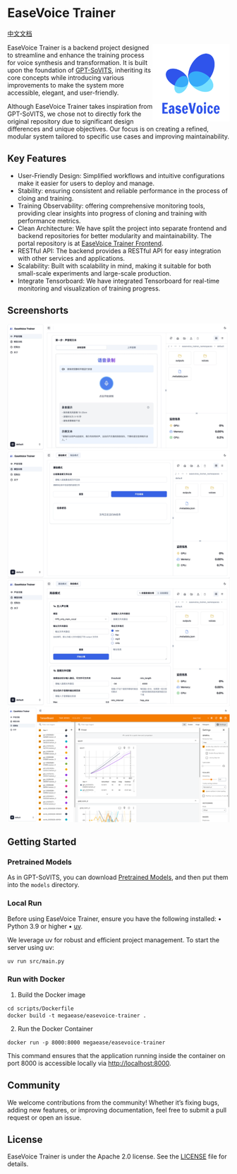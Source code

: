# EaseVoice Trainer

[中文文档](./README.zh-CN.md)

<a href="https://github.com/megaease/easevoice-trainer">
    <img src="./docs/images/logo.svg"
        alt="EaseVoice Logo" title="EaseVoice" height="175" width="175" align="right"/>
</a>

EaseVoice Trainer is a backend project designed to streamline and enhance the training process for voice synthesis and transformation. It is built upon the foundation of [GPT-SoVITS](https://github.com/RVC-Boss/GPT-SoVITS), inheriting its core concepts while introducing various improvements to make the system more accessible, elegant, and user-friendly.

Although EaseVoice Trainer takes inspiration from GPT-SoVITS, we chose not to directly fork the original repository due to significant design differences and unique objectives. Our focus is on creating a refined, modular system tailored to specific use cases and improving maintainability.

## Key Features

- User-Friendly Design: Simplified workflows and intuitive configurations make it easier for users to deploy and manage.
- Stability: ensuring consistent and reliable performance in the process of cloing and training.
- Training Observability: offering comprehensive monitoring tools, providing clear insights into progress of cloning and training with performance metrics.
- Clean Architecture: We have split the project into separate frontend and backend repositories for better modularity and maintainability. The portal repository is at [EaseVoice Trainer Frontend](https://github.com/megaease/easevoice-trainer-portal).
- RESTful API: The backend provides a RESTful API for easy integration with other services and applications.
- Scalability: Built with scalability in mind, making it suitable for both small-scale experiments and large-scale production.
- Integrate Tensorboard: We have integrated Tensorboard for real-time monitoring and visualization of training progress.

## Screenshorts

![voice-clone](./docs/images/voice-clone.png)
![basic-model-training](./docs/images/basic-model-training.png)
![advanced-model-training](./docs/images/advanced-model-training.png)
![tensorboard](./docs/images/tensorboard.png)

## Getting Started

### Pretrained Models

As in GPT-SoVITS, you can download [Pretrained Models](https://github.com/RVC-Boss/GPT-SoVITS#pretrained-models), and then put them into the `models` directory.

### Local Run

Before using EaseVoice Trainer, ensure you have the following installed:
 • Python 3.9 or higher
 • [uv](https://github.com/astral-sh/uv).

We leverage uv for robust and efficient project management. To start the server using uv:

```bash
uv run src/main.py
```

### Run with Docker

1. Build the Docker image

```
cd scripts/Dockerfile
docker build -t megaease/easevoice-trainer .
```

2. Run the Docker Container

```
docker run -p 8000:8000 megaease/easevoice-trainer
```

This command ensures that the application running inside the container on port 8000 is accessible locally via <http://localhost:8000>.

## Community

We welcome contributions from the community! Whether it’s fixing bugs, adding new features, or improving documentation, feel free to submit a pull request or open an issue.

## License

EaseVoice Trainer is under the Apache 2.0 license. See the [LICENSE](./LICENSE) file for details.

